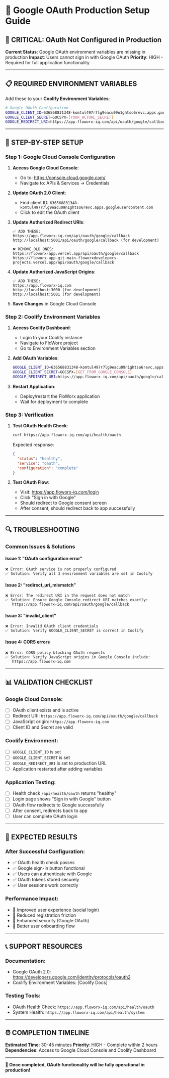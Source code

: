 # 🔐 Google OAuth Production Setup Guide

## 🚨 **CRITICAL: OAuth Not Configured in Production**

**Current Status**: Google OAuth environment variables are missing in production
**Impact**: Users cannot sign in with Google OAuth
**Priority**: HIGH - Required for full application functionality

---

## 📋 **REQUIRED ENVIRONMENT VARIABLES**

Add these to your **Coolify Environment Variables**:

```bash
# Google OAuth Configuration
GOOGLE_CLIENT_ID=636568831348-komtul497r7lg9eacu09n1ghtso6revc.apps.googleusercontent.com
GOOGLE_CLIENT_SECRET=GOCSPX-[YOUR_ACTUAL_SECRET]
GOOGLE_REDIRECT_URI=https://app.floworx-iq.com/api/oauth/google/callback
```

---

## 🔧 **STEP-BY-STEP SETUP**

### **Step 1: Google Cloud Console Configuration**

1. **Access Google Cloud Console**:
   - Go to: https://console.cloud.google.com/
   - Navigate to: APIs & Services → Credentials

2. **Update OAuth 2.0 Client**:
   - Find client ID: `636568831348-komtul497r7lg9eacu09n1ghtso6revc.apps.googleusercontent.com`
   - Click to edit the OAuth client

3. **Update Authorized Redirect URIs**:
   ```
   ✅ ADD THESE:
   https://app.floworx-iq.com/api/oauth/google/callback
   http://localhost:5001/api/oauth/google/callback (for development)
   
   ❌ REMOVE OLD ONES:
   https://floworx-app.vercel.app/api/oauth/google/callback
   https://floworx-app-git-main-floworxdevelopers-projects.vercel.app/api/oauth/google/callback
   ```

4. **Update Authorized JavaScript Origins**:
   ```
   ✅ ADD THESE:
   https://app.floworx-iq.com
   http://localhost:3000 (for development)
   http://localhost:5001 (for development)
   ```

5. **Save Changes** in Google Cloud Console

### **Step 2: Coolify Environment Variables**

1. **Access Coolify Dashboard**:
   - Login to your Coolify instance
   - Navigate to FloWorx project
   - Go to Environment Variables section

2. **Add OAuth Variables**:
   ```bash
   GOOGLE_CLIENT_ID=636568831348-komtul497r7lg9eacu09n1ghtso6revc.apps.googleusercontent.com
   GOOGLE_CLIENT_SECRET=GOCSPX-[GET_FROM_GOOGLE_CONSOLE]
   GOOGLE_REDIRECT_URI=https://app.floworx-iq.com/api/oauth/google/callback
   ```

3. **Restart Application**:
   - Deploy/restart the FloWorx application
   - Wait for deployment to complete

### **Step 3: Verification**

1. **Test OAuth Health Check**:
   ```bash
   curl https://app.floworx-iq.com/api/health/oauth
   ```
   
   Expected response:
   ```json
   {
     "status": "healthy",
     "service": "oauth",
     "configuration": "complete"
   }
   ```

2. **Test OAuth Flow**:
   - Visit: https://app.floworx-iq.com/login
   - Click "Sign in with Google"
   - Should redirect to Google consent screen
   - After consent, should redirect back to app successfully

---

## 🔍 **TROUBLESHOOTING**

### **Common Issues & Solutions**

#### **Issue 1: "OAuth configuration error"**
```
❌ Error: OAuth service is not properly configured
✅ Solution: Verify all 3 environment variables are set in Coolify
```

#### **Issue 2: "redirect_uri_mismatch"**
```
❌ Error: The redirect URI in the request does not match
✅ Solution: Ensure Google Console redirect URI matches exactly:
   https://app.floworx-iq.com/api/oauth/google/callback
```

#### **Issue 3: "invalid_client"**
```
❌ Error: Invalid OAuth client credentials
✅ Solution: Verify GOOGLE_CLIENT_SECRET is correct in Coolify
```

#### **Issue 4: CORS errors**
```
❌ Error: CORS policy blocking OAuth requests
✅ Solution: Verify JavaScript origins in Google Console include:
   https://app.floworx-iq.com
```

---

## 📊 **VALIDATION CHECKLIST**

### **Google Cloud Console:**
- [ ] OAuth client exists and is active
- [ ] Redirect URI: `https://app.floworx-iq.com/api/oauth/google/callback`
- [ ] JavaScript origin: `https://app.floworx-iq.com`
- [ ] Client ID and Secret are valid

### **Coolify Environment:**
- [ ] `GOOGLE_CLIENT_ID` is set
- [ ] `GOOGLE_CLIENT_SECRET` is set
- [ ] `GOOGLE_REDIRECT_URI` is set to production URL
- [ ] Application restarted after adding variables

### **Application Testing:**
- [ ] Health check `/api/health/oauth` returns "healthy"
- [ ] Login page shows "Sign in with Google" button
- [ ] OAuth flow redirects to Google successfully
- [ ] After consent, redirects back to app
- [ ] User can complete OAuth login

---

## 🚀 **EXPECTED RESULTS**

### **After Successful Configuration:**
- ✅ OAuth health check passes
- ✅ Google sign-in button functional
- ✅ Users can authenticate with Google
- ✅ OAuth tokens stored securely
- ✅ User sessions work correctly

### **Performance Impact:**
- 🎯 Improved user experience (social login)
- 🎯 Reduced registration friction
- 🎯 Enhanced security (Google OAuth)
- 🎯 Better user onboarding flow

---

## 📞 **SUPPORT RESOURCES**

### **Documentation:**
- Google OAuth 2.0: https://developers.google.com/identity/protocols/oauth2
- Coolify Environment Variables: [Coolify Docs]

### **Testing Tools:**
- OAuth Health Check: `https://app.floworx-iq.com/api/health/oauth`
- System Health: `https://app.floworx-iq.com/api/health/system`

---

## ⏰ **COMPLETION TIMELINE**

**Estimated Time**: 30-45 minutes
**Priority**: HIGH - Complete within 2 hours
**Dependencies**: Access to Google Cloud Console and Coolify Dashboard

---

**🎯 Once completed, OAuth functionality will be fully operational in production!**
